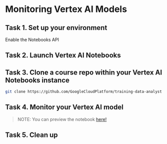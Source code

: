 # Monitoring Vertex AI Models

## Task 1. Set up your environment

Enable the Notebooks API

## Task 2. Launch Vertex AI Notebooks

## Task 3. Clone a course repo within your Vertex AI Notebooks instance

```bash
git clone https://github.com/GoogleCloudPlatform/training-data-analyst
```

## Task 4. Monitor your Vertex AI model

> NOTE: You can preview the notebook  [here!](./notebooks/model_monitoring.ipynb)

## Task 5. Clean up

